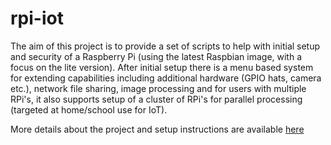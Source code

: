 # rpi-iot
The aim of this project is to provide a set of scripts to help with initial setup and security of a Raspberry Pi (using the latest Raspbian image, with a focus on the lite version). After initial setup there is a menu based system for extending capabilities including additional hardware (GPIO hats, camera etc.), network file sharing, image processing and for users with multiple RPi's, it also supports setup of a cluster of RPi's for parallel processing (targeted at home/school use for IoT).

More details about the project and setup instructions are available [here](../../wiki/The-rpi-iot-project)
